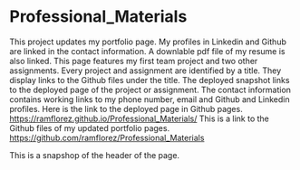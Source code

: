 # Professional_Materials
This project updates my portfolio page. My profiles in Linkedin and Github are linked in the contact information. A downlable pdf file of my resume is also linked. This page features my first team project and two other assignments. Every project and assignment are identified by a title. They display links to the Github files under the title. The deployed snapshot links to the deployed page of the project or assignment. The contact information contains working links to my phone number, email and Github and Linkedin profiles.
Here is the link to the deployed page in Github pages.
<https://ramflorez.github.io/Professional_Materials/>
This is a link to the Github files of my updated portfolio pages.
<https://github.com/ramflorez/Professional_Materials>

This is a snapshop of the header of the page.

